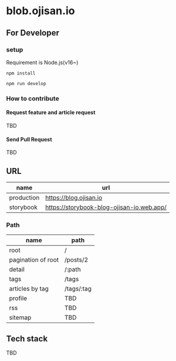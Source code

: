 # blob.ojisan.io

## For Developer

### setup

Requirement is Node.js(v16~)

```
npm install

npm run develop
```

### How to contribute

#### Request feature and article request

TBD

#### Send Pull Request

TBD

## URL

| name       | url                                       |
| ---------- | ----------------------------------------- |
| production | https://blog.ojisan.io                    |
| storybook  | https://storybook-blog-ojisan-io.web.app/ |

### Path

| name               | path       |
| ------------------ | ---------- |
| root               | /          |
| pagination of root | /posts/2   |
| detail             | /:path     |
| tags               | /tags      |
| articles by tag    | /tags/:tag |
| profile            | TBD        |
| rss                | TBD        |
| sitemap            | TBD        |

## Tech stack

TBD
